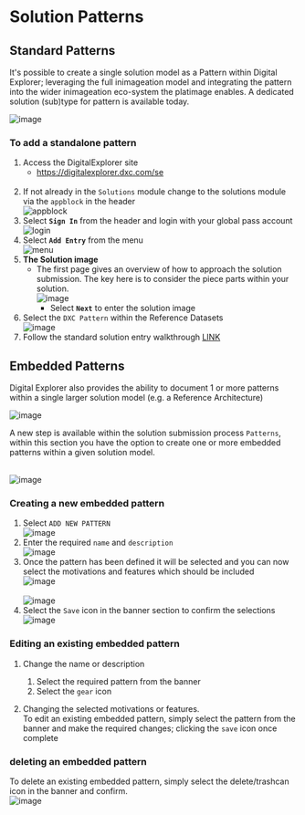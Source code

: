 # Solution Patterns

## Standard Patterns

It's possible to create a single solution model as a Pattern within Digital Explorer; leveraging the full inimageation model and integrating the pattern into the wider inimageation eco-system the platimage enables.
A dedicated solution (sub)type for pattern is available today.

![image](images/aPattern.png)<br>

### To add a standalone pattern 

1. Access the DigitalExplorer site
     - https://digitalexplorer.dxc.com/se
     <br>
1. If not already in the `Solutions` module change to the solutions module via the `appblock` in the header
    <br>![appblock](images/appblock.png)
1. Select **`Sign In`** from the header and login with your global pass account
    <br>![login](images/login.png)
1. Select **`Add Entry`** from the menu
    <br>![menu](images/menu.png)
    <br>
1. **The Solution image**
    - The first page gives an overview of how to approach the solution submission.  The key here is to consider the piece parts within your solution.
    <br>![image](images/Solutionform1.png)
        - Select **`Next`** to enter the solution image
1. Select the `DXC Pattern` within the Reference Datasets
    <br>![image](images/Solutionform2.png)
1. Follow the standard solution entry walkthrough [LINK](../SubmittingSolutions/readme.md)



## Embedded Patterns

Digital Explorer also provides the ability to document 1 or more patterns within a single larger solution model (e.g. a Reference Architecture)

![image](images/embeddedPatterns.png)<br>

A new step is available within the solution submission process `Patterns`, within this section you have the option to create one or more embedded patterns within a given solution model.


<br>![image](images/Patterns1.png)

### Creating a new embedded pattern

1. Select `ADD NEW PATTERN`
<br>![image](images/Patterns1.png)<br>
1. Enter the required `name` and `description`
<br>![image](images/Pattern2.png)<br>
1. Once the pattern has been defined it will be selected and you can now select the motivations and features which should be included
<br>![image](images/Pattern3.png)<br>
<br>![image](images/Pattern4.png)<br>
1. Select the `Save` icon in the banner section to confirm the selections
<br>![image](images/Pattern5.png)<br>



### Editing an existing embedded pattern

1. Change the name or description
    1. Select the required pattern from the banner
    2. Select the `gear` icon

2. Changing the selected motivations or features.<br>
To edit an existing embedded pattern, simply select the pattern from the banner and make the required changes; clicking the `save` icon once complete

### deleting an embedded pattern
To delete an existing embedded pattern, simply select the delete/trashcan icon in the banner and confirm.
<br>![image](images/Pattern6.png)<br>



